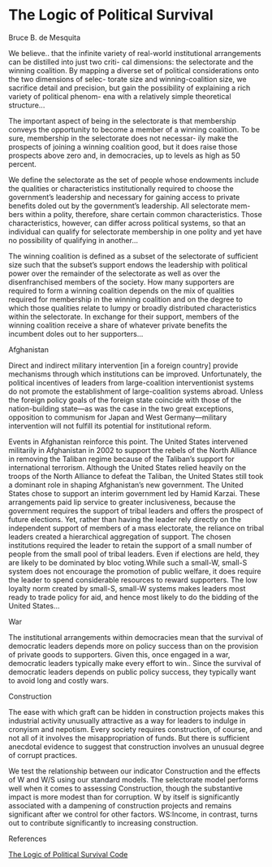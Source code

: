 # The Logic of Political Survival

Bruce B. de Mesquita

We believe.. that the infinite variety of real-world institutional
arrangements can be distilled into just two criti- cal dimensions: the
selectorate and the winning coalition. By mapping a diverse set of
political considerations onto the two dimensions of selec- torate size
and winning-coalition size, we sacrifice detail and precision, but
gain the possibility of explaining a rich variety of political phenom-
ena with a relatively simple theoretical structure...

The important aspect of being in the selectorate is that membership
conveys the opportunity to become a member of a winning coalition. To
be sure, membership in the selectorate does not necessar- ily make the
prospects of joining a winning coalition good, but it does raise those
prospects above zero and, in democracies, up to levels as high as 50
percent.

We define the selectorate as the set of people whose endowments
include the qualities or characteristics institutionally required to
choose the government’s leadership and necessary for gaining access to
private benefits doled out by the government’s leadership. All
selectorate mem- bers within a polity, therefore, share certain common
characteristics.  Those characteristics, however, can differ across
political systems, so that an individual can qualify for selectorate
membership in one polity and yet have no possibility of qualifying in
another...

The winning coalition is defined as a subset of the selectorate of
sufficient size such that the subset’s support endows the leadership
with political power over the remainder of the selectorate as well as
over the disenfranchised members of the society. How many supporters
are required to form a winning coalition depends on the mix of
qualities required for membership in the winning coalition and on the
degree to which those qualities relate to lumpy or broadly distributed
characteristics within the selectorate. In exchange for their support,
members of the winning coalition receive a share of whatever private
benefits the incumbent doles out to her supporters...

Afghanistan

Direct and indirect military intervention [in a foreign country]
provide mechanisms through which institutions can be
improved. Unfortunately, the political incentives of leaders from
large-coalition interventionist systems do not promote the
establishment of large-coalition systems abroad. Unless the foreign
policy goals of the foreign state coincide with those of the
nation-building state—as was the case in the two great exceptions,
opposition to communism for Japan and West Germany—military
intervention will not fulfill its potential for institutional reform.

Events in Afghanistan reinforce this point. The United States
intervened militarily in Afghanistan in 2002 to support the rebels of
the North Alliance in removing the Taliban regime because of the
Taliban’s support for international terrorism. Although the United
States relied heavily on the troops of the North Alliance to defeat
the Taliban, the United States still took a dominant role in shaping
Afghanistan’s new government. The United States chose to support an
interim government led by Hamid Karzai. These arrangements paid lip
service to greater inclusiveness, because the government requires the
support of tribal leaders and offers the prospect of future
elections. Yet, rather than having the leader rely directly on the
independent support of members of a mass electorate, the reliance on
tribal leaders created a hierarchical aggregation of support. The
chosen institutions required the leader to retain the support of a
small number of people from the small pool of tribal leaders. Even if
elections are held, they are likely to be dominated by bloc
voting.While such a small-W, small-S system does not encourage the
promotion of public welfare, it does require the leader to spend
considerable resources to reward supporters. The low loyalty norm
created by small-S, small-W systems makes leaders most ready to trade
policy for aid, and hence most likely to do the bidding of the United
States...

<a name='war'/>

War

The institutional arrangements within democracies mean that the
survival of democratic leaders depends more on policy success than on
the provision of private goods to supporters. Given this, once engaged
in a war, democratic leaders typically make every effort to
win.. Since the survival of democratic leaders depends on public
policy success, they typically want to avoid long and costly wars.

Construction

The ease with which graft can be hidden in construction projects makes
this industrial activity unusually attractive as a way for leaders to
indulge in cronyism and nepotism. Every society requires construction,
of course, and not all of it involves the misappropriation of
funds. But there is sufficient anecdotal evidence to suggest that
construction involves an unusual degree of corrupt practices.

We test the relationship between our indicator Construction and the
effects of W and W/S using our standard models. The selectorate model
performs well when it comes to assessing Construction, though the
substantive impact is more modest than for corruption. W by itself is
significantly associated with a dampening of construction projects and
remains significant after we control for other factors. WS:Income, in
contrast, turns out to contribute significantly to increasing
construction.

References

[The Logic of Political Survival Code](the-logic-of-political-survival-mesquita-code.html)

